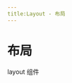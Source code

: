 ```yaml
---
title:Layout - 布局
---
```

# 布局
layout 组件
<ClientOnly>
    <layout-demos></layout-demos>
    <layout-demo2></layout-demo2>
</ClientOnly>
